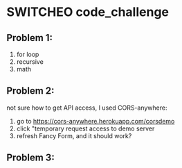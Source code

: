 # SWITCHEO code_challenge

## Problem 1:
1. for loop
2. recursive
3. math

## Problem 2:
not sure how to get API access, I used CORS-anywhere:
1. go to https://cors-anywhere.herokuapp.com/corsdemo
2. click "temporary request access to demo server
3. refresh Fancy Form, and it should work?



## Problem 3:

